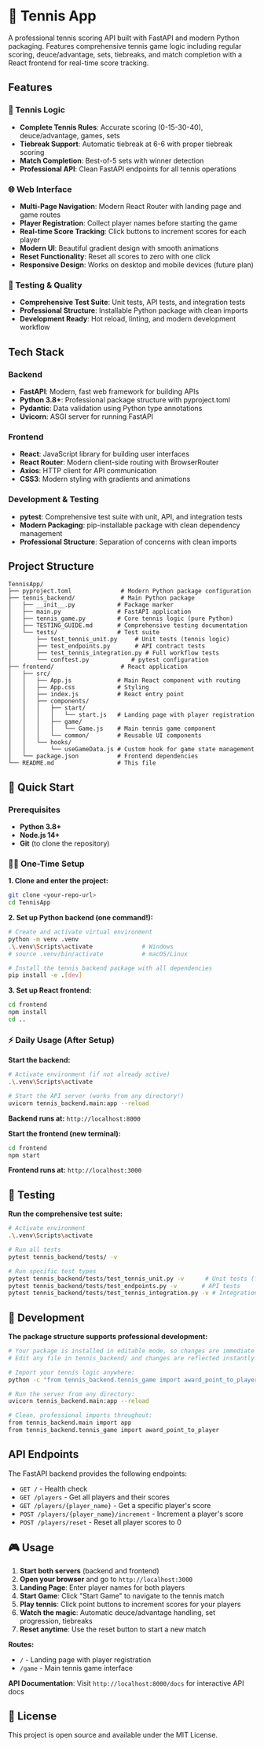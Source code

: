 # 🎾 Tennis App

A professional tennis scoring API built with FastAPI and modern Python packaging. Features comprehensive tennis game logic including regular scoring, deuce/advantage, sets, tiebreaks, and match completion with a React frontend for real-time score tracking.

## Features

### 🎾 Tennis Logic
- **Complete Tennis Rules**: Accurate scoring (0-15-30-40), deuce/advantage, games, sets
- **Tiebreak Support**: Automatic tiebreak at 6-6 with proper tiebreak scoring  
- **Match Completion**: Best-of-5 sets with winner detection
- **Professional API**: Clean FastAPI endpoints for all tennis operations

### 🌐 Web Interface  
- **Multi-Page Navigation**: Modern React Router with landing page and game routes
- **Player Registration**: Collect player names before starting the game
- **Real-time Score Tracking**: Click buttons to increment scores for each player
- **Modern UI**: Beautiful gradient design with smooth animations
- **Reset Functionality**: Reset all scores to zero with one click
- **Responsive Design**: Works on desktop and mobile devices (future plan)

### 🧪 Testing & Quality
- **Comprehensive Test Suite**: Unit tests, API tests, and integration tests
- **Professional Structure**: Installable Python package with clean imports
- **Development Ready**: Hot reload, linting, and modern development workflow

## Tech Stack

### Backend
- **FastAPI**: Modern, fast web framework for building APIs
- **Python 3.8+**: Professional package structure with pyproject.toml
- **Pydantic**: Data validation using Python type annotations
- **Uvicorn**: ASGI server for running FastAPI

### Frontend  
- **React**: JavaScript library for building user interfaces
- **React Router**: Modern client-side routing with BrowserRouter
- **Axios**: HTTP client for API communication
- **CSS3**: Modern styling with gradients and animations

### Development & Testing
- **pytest**: Comprehensive test suite with unit, API, and integration tests
- **Modern Packaging**: pip-installable package with clean dependency management
- **Professional Structure**: Separation of concerns with clean imports

## Project Structure

```
TennisApp/
├── pyproject.toml              # Modern Python package configuration
├── tennis_backend/             # Main Python package  
│   ├── __init__.py            # Package marker
│   ├── main.py                # FastAPI application
│   ├── tennis_game.py         # Core tennis logic (pure Python)
│   ├── TESTING_GUIDE.md       # Comprehensive testing documentation
│   └── tests/                 # Test suite
│       ├── test_tennis_unit.py     # Unit tests (tennis logic)
│       ├── test_endpoints.py       # API contract tests  
│       ├── test_tennis_integration.py # Full workflow tests
│       └── conftest.py            # pytest configuration
├── frontend/                   # React application
│   ├── src/
│   │   ├── App.js             # Main React component with routing
│   │   ├── App.css            # Styling
│   │   ├── index.js           # React entry point
│   │   ├── components/
│   │   │   ├── start/
│   │   │   │   └── start.js   # Landing page with player registration
│   │   │   ├── game/
│   │   │   │   └── Game.js    # Main tennis game component
│   │   │   └── common/        # Reusable UI components
│   │   └── hooks/
│   │       └── useGameData.js # Custom hook for game state management
│   └── package.json           # Frontend dependencies
└── README.md                  # This file
```

## 🚀 Quick Start

### Prerequisites
- **Python 3.8+** 
- **Node.js 14+** 
- **Git** (to clone the repository)

### 🏃‍♂️ One-Time Setup

**1. Clone and enter the project:**
```bash
git clone <your-repo-url>
cd TennisApp
```

**2. Set up Python backend (one command!):**
```bash
# Create and activate virtual environment
python -m venv .venv
.\.venv\Scripts\activate              # Windows
# source .venv/bin/activate           # macOS/Linux

# Install the tennis backend package with all dependencies
pip install -e .[dev]
```

**3. Set up React frontend:**
```bash
cd frontend
npm install
cd ..
```

### ⚡ Daily Usage (After Setup)

**Start the backend:**
```bash
# Activate environment (if not already active)
.\.venv\Scripts\activate

# Start the API server (works from any directory!)
uvicorn tennis_backend.main:app --reload
```
**Backend runs at:** `http://localhost:8000`

**Start the frontend (new terminal):**
```bash
cd frontend
npm start
```
**Frontend runs at:** `http://localhost:3000`

## 🧪 Testing

**Run the comprehensive test suite:**

```bash
# Activate environment
.\.venv\Scripts\activate

# Run all tests
pytest tennis_backend/tests/ -v

# Run specific test types
pytest tennis_backend/tests/test_tennis_unit.py -v      # Unit tests (fastest)
pytest tennis_backend/tests/test_endpoints.py -v       # API tests  
pytest tennis_backend/tests/test_tennis_integration.py -v # Integration tests
```

## 🔧 Development

**The package structure supports professional development:**

```bash
# Your package is installed in editable mode, so changes are immediate
# Edit any file in tennis_backend/ and changes are reflected instantly

# Import your tennis logic anywhere:
python -c "from tennis_backend.tennis_game import award_point_to_player"

# Run the server from any directory:
uvicorn tennis_backend.main:app --reload

# Clean, professional imports throughout:
from tennis_backend.main import app
from tennis_backend.tennis_game import award_point_to_player
```

## API Endpoints

The FastAPI backend provides the following endpoints:

- `GET /` - Health check
- `GET /players` - Get all players and their scores
- `GET /players/{player_name}` - Get a specific player's score
- `POST /players/{player_name}/increment` - Increment a player's score
- `POST /players/reset` - Reset all player scores to 0

## 🎮 Usage

1. **Start both servers** (backend and frontend)
2. **Open your browser** and go to `http://localhost:3000`
3. **Landing Page**: Enter player names for both players
4. **Start Game**: Click "Start Game" to navigate to the tennis match
5. **Play tennis**: Click point buttons to increment scores for your players
6. **Watch the magic**: Automatic deuce/advantage handling, set progression, tiebreaks
7. **Reset anytime**: Use the reset button to start a new match

**Routes:**
- `/` - Landing page with player registration
- `/game` - Main tennis game interface

**API Documentation**: Visit `http://localhost:8000/docs` for interactive API docs



## 📄 License

This project is open source and available under the MIT License.